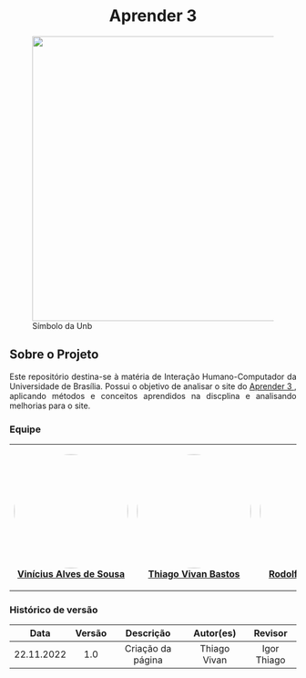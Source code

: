 <h1 align="center">
Aprender 3
</h1>
<p align= "center">
    <figure>
        <img src="https://upload.wikimedia.org/wikipedia/commons/thumb/d/d0/S%C3%ADmbolo_da_UnB.
png/640px-S%C3%ADmbolo_da_UnB.png" width="500">
        <figcaption>Símbolo da Unb</figcaption>
    </figure>
</p>


## Sobre o Projeto
<p align="justify">
Este repositório destina-se à matéria de Interação Humano-Computador da Universidade de Brasília. Possui o objetivo de analisar o site do <a href="https://aprender3.unb.br/"> Aprender 3 </a>, aplicando métodos e conceitos aprendidos na discplina e analisando melhorias para o site.
</p>


<h3 align="justify"> Equipe </h3>

<table>
    <tr>
        <td align="center"><a href="https://github.com/viniciusalves999" target="_blank"><img style="border-radius: 50%;" src="https://avatars.githubusercontent.com/u/77307847?v=4" width="200px;"><br/><b>Vinícius Alves de Sousa</b></a><br/><a href="https://github.com/viniciusalves999" target="_blank"></a>
        </td>
        <td align="center"><a href="https://github.com/thiago-vivan" target="_blank"><img style="border-radius: 50%;" src="https://avatars.githubusercontent.com/u/80918128?v=4" width="200px;"><br /><b>Thiago Vivan Bastos</b></a><br /><a href="https://github.com/thiago-vivan" target="_blank"></a>
        </td>
        <td align="center"><a href="https://github.com/roddas" target="_blank"><img style="border-radius: 50%;" src="https://avatars.githubusercontent.com/u/9947506?v=4" width="200px;"><br/><b>Rodolfo Cabral Neves</b></a><br /><a href="https://github.com/roddas" target="_blank"></a>
        </td>
        <td align="center"><a href="https://github.com/milenaaires" target="_blank"><img style="border-radius: 50%;" src="https://avatars.githubusercontent.com/u/97989639?v=4" width="90px;"><br/><b>Milena Beatriz Aires de Santana Dias</b></a><br /><a href="https://github.com/milenaaires" target="_blank"></a>
        </td>
        <td align="center"><a href="https://github.com/Alladin-51" target="_blank"><img style="border-radius: 50%;" src="https://avatars.githubusercontent.com/u/78519040?v=4" width="210px;"><br/><b>Igor Thiago Lima de Santana</b></a><br /><a href="https://github.com/Alladin-51" target="_blank"></a>
        </td>
        <td align="center"><a href="https://github.com/raphaiela" target="_blank"><img style="border-radius: 50%;" src="https://avatars.githubusercontent.com/u/64171633?v=4" width="80px;"><br/><b>Raphaela Guimarães de Araújo dos Santos</b></a><br/><a href="https://github.com/raphaiela" target="_blank"></a></td>  
    </tr>
</table>



### Histórico de versão


| Data | Versão | Descrição | Autor(es)   | Revisor |
| :--: | :----: | :-------: | :---------: | :-----: |
| 22.11.2022 |  1.0 | Criação da página | Thiago Vivan | Igor Thiago  |
